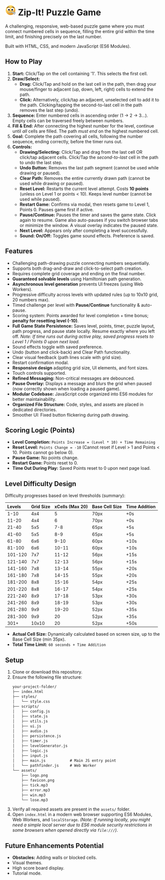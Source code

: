 # <img src="assets/logo.png" width="35"/> Zip-It! Puzzle Game

A challenging, responsive, web-based puzzle game where you must connect numbered cells in sequence, filling the entire grid within the time limit, and finishing precisely on the last number.

Built with HTML, CSS, and modern JavaScript (ES6 Modules).

## How to Play

1.  **Start:** Click/Tap on the cell containing '1'. This selects the first cell.
2.  **Draw/Select:**
    *   **Drag:** Click/Tap and hold on the last cell in the path, then drag your mouse/finger to adjacent (up, down, left, right) cells to extend the path.
    *   **Click:** Alternatively, click/tap an adjacent, unselected cell to add it to the path. Clicking/tapping the second-to-last cell in the path removes the last step (undo).
3.  **Sequence:** Enter numbered cells in ascending order (1 -> 2 -> 3...). Empty cells can be traversed freely between numbers.
4.  **Fill & End:** After connecting the highest number for the level, continue until *all* cells are filled. The path *must end* on the highest numbered cell.
5.  **Goal:** Complete the path covering all cells, following the number sequence, ending correctly, before the timer runs out.
6.  **Controls:**
    *   **Drawing/Selecting:** Click/Tap and drag from the last cell OR click/tap adjacent cells. Click/Tap the *second-to-last* cell in the path to undo the last step.
    *   **Undo Button:** Removes the last path segment (cannot be used while drawing or paused).
    *   **Clear Path:** Removes the entire currently drawn path (cannot be used while drawing or paused).
    *   **Reset Level:** Restarts the current level attempt. Costs **10 points** (unless on Level 1 or points < 10). Keeps level number (cannot be used while paused).
    *   **Restart Game:** Confirms via modal, then resets game to Level 1, Points 0. Pauses game first if active.
    *   **Pause/Continue:** Pauses the timer and saves the game state. Click again to resume. Game also auto-pauses if you switch browser tabs or minimize the window. A visual overlay indicates the paused state.
    *   **Next Level:** Appears only after completing a level successfully.
    *   **Sound: On/Off:** Toggles game sound effects. Preference is saved.

## Features

*   Challenging path-drawing puzzle connecting numbers sequentially.
*   Supports both drag-and-draw and click-to-select path creation.
*   Requires complete grid coverage and ending on the final number.
*   **Guaranteed solvable levels** using Hamiltonian path generation.
*   **Asynchronous level generation** prevents UI freezes (using Web Workers).
*   Progressive difficulty across levels with updated rules (up to 10x10 grid, 20 numbers max).
*   Timed challenge per level with **Pause/Continue** functionality & auto-pause.
*   Scoring system: Points awarded for level completion + time bonus; **penalty for resetting level (-10)**.
*   **Full Game State Persistence:** Saves level, points, timer, puzzle layout, path progress, and pause state locally. Resume exactly where you left off. *Note: If time runs out during active play, saved progress resets to Level 1 / Points 0 upon next load.*
*   Sound effects toggle with saved preference.
*   Undo (button and click-back) and Clear Path functionality.
*   Clear visual feedback (path lines scale with grid size).
*   Restart confirmation modal.
*   **Responsive design** adapting grid size, UI elements, and font sizes.
*   Touch controls supported.
*   **Refined Messaging:** Non-critical messages are debounced.
*   **Pause Overlay:** Displays a message and blurs the grid when paused (now correctly shown when loading a paused game).
*   **Modular Codebase:** JavaScript code organized into ES6 modules for better maintainability.
*   **Organized File Structure:** Code, styles, and assets are placed in dedicated directories.
*   Smoother UI: Fixed button flickering during path drawing.

## Scoring Logic (Points)

*   **Level Completion:** `Points Increase = (Level * 10) + Time Remaining`
*   **Reset Level:** `Points Change = -10` (Cannot reset if Level > 1 and Points < 10. Points cannot go below 0).
*   **Pause Game:** No points change.
*   **Restart Game:** Points reset to 0.
*   **Time Out During Play:** Saved Points reset to 0 upon next page load.

## Level Difficulty Design

Difficulty progresses based on level thresholds (summary):

| Levels    | Grid Size | xCells (Max 20) | Base Cell Size | Time Addition |
| :-------- | :-------- | :-------------- | :------------- | :------------ |
| 1-10      | 4x4       | 5               | 70px           | +0s           |
| 11-20     | 4x4       | 6               | 70px           | +0s           |
| 21-40     | 5x5       | 7-8             | 65px           | +5s           |
| 41-60     | 5x5       | 8-9             | 65px           | +5s           |
| 61-80     | 6x6       | 9-10            | 60px           | +10s          |
| 81-100    | 6x6       | 10-11           | 60px           | +10s          |
| 101-120   | 7x7       | 11-12           | 56px           | +15s          |
| 121-140   | 7x7       | 12-13           | 56px           | +15s          |
| 141-160   | 7x8       | 13-14           | 55px           | +20s          |
| 161-180   | 7x8       | 14-15           | 55px           | +20s          |
| 181-200   | 8x8       | 15-16           | 54px           | +25s          |
| 201-220   | 8x8       | 16-17           | 54px           | +25s          |
| 221-240   | 8x9       | 17-18           | 53px           | +30s          |
| 241-260   | 8x9       | 18-19           | 53px           | +30s          |
| 261-280   | 9x9       | 19-20           | 52px           | +35s          |
| 281-300   | 9x9       | 20              | 52px           | +35s          |
| 301+      | 10x10     | 20              | 52px           | +50s          |

*   **Actual Cell Size:** Dynamically calculated based on screen size, up to the Base Cell Size (min 35px).
*   **Total Time Limit:** `60 seconds + Time Addition`

## Setup

1.  Clone or download this repository.
2.  Ensure the following file structure:
    ```
    your-project-folder/
    ├── index.html
    ├── styles/
    │   └── style.css
    ├── scripts/
    │   ├── config.js
    │   ├── state.js
    │   ├── utils.js
    │   ├── ui.js
    │   ├── audio.js
    │   ├── persistence.js
    │   ├── timer.js
    │   ├── levelGenerator.js
    │   ├── logic.js
    │   ├── input.js
    │   ├── main.js           # Main JS entry point
    │   └── pathfinder.js     # Web Worker
    └── assets/
        ├── logo.png
        ├── favicon.png
        ├── tick.mp3
        ├── error.mp3
        ├── win.mp3
        └── lose.mp3
    ```
3.  Verify all required assets are present in the `assets/` folder.
4.  Open `index.html` in a modern web browser supporting ES6 Modules, Web Workers, and `localStorage`. *(Note: If running locally, you might need a simple local server due to ES6 module security restrictions in some browsers when opened directly via `file:///`)*.

## Future Enhancements Potential

*   **Obstacles:** Adding walls or blocked cells.
*   Visual themes.
*   High score board display.
*   Tutorial mode.